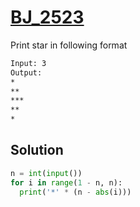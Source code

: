 # [BJ_2523](https://acmicpc.net/problem/2523)

Print star in following format

```txt
Input: 3
Output:
*
**
***
**
*
```

## Solution

```py
n = int(input())
for i in range(1 - n, n):
  print('*' * (n - abs(i)))
```
